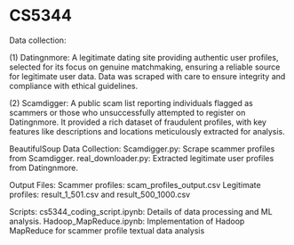 # CS5344

Data collection:

(1) Datingnmore: A legitimate dating site providing authentic user profiles, selected for its focus on genuine matchmaking, ensuring a reliable source for legitimate user data. Data was scraped with care to ensure integrity and compliance with ethical guidelines.

(2) Scamdigger: A public scam list reporting individuals flagged as scammers or those who unsuccessfully attempted to register on Datingnmore. It provided a rich dataset of fraudulent profiles, with key features like descriptions and locations meticulously extracted for analysis.

BeautifulSoup Data Collection:
Scamdigger.py: Scrape scammer profiles from Scamdigger.
real_downloader.py: Extracted legitimate user profiles from Datingnmore.

Output Files:
Scammer profiles: scam_profiles_output.csv
Legitimate profiles: result_1_501.csv and result_500_1000.csv

Scripts:
cs5344_coding_script.ipynb: Details of data processing and ML analysis.
Hadoop_MapReduce.ipynb: Implementation of Hadoop MapReduce for scammer profile textual data analysis
